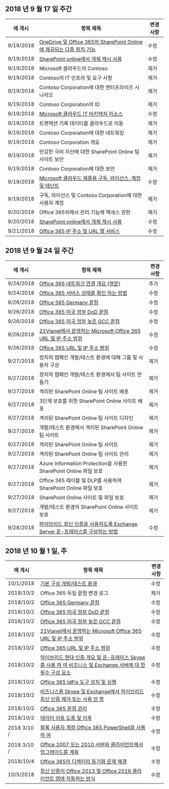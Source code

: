 

## <a name="week-of-september-17-2018"></a>2018 년 9 월 17 일 주간


| 에 게시 |항목 제목 | 변경 사항 |
|------|------------|--------|
| 9/19/2018 | [OneDrive 및 Office 365의 SharePoint Online에 제공되는 다중 위치 기능](/Office365/Enterprise/multi-geo-capabilities-in-onedrive-and-sharepoint-online-in-office-365) | 수정 |
| 9/19/2018 | [SharePoint online에서 개체 캐시 사용](/Office365/Enterprise/using-the-object-cache-with-sharepoint-online) | 수정 |
| 9/19/2018 | Microsoft 클라우드의 Contoso | 제거 |
| 9/19/2018 | Contoso의 IT 인프라 및 요구 사항 | 제거 |
| 9/19/2018 | Contoso Corporation에 대한 엔터프라이즈 시나리오 | 제거 |
| 9/19/2018 | Contoso Corporation의 ID | 제거 |
| 9/19/2018 | [Microsoft 클라우드 IT 아키텍처 리소스](/Office365/Enterprise/microsoft-cloud-it-architecture-resources) | 수정 |
| 9/19/2018 | 트랜잭션 기록 데이터를 클라우드로 이동 | 제거 |
| 9/19/2018 | Contoso Corporation에 대한 네트워킹 | 제거 |
| 9/19/2018 | Contoso Corporation 개요 | 제거 |
| 9/19/2018 | 민감한 극비 자산에 대한 SharePoint Online 팀 사이트 보안 | 제거 |
| 9/19/2018 | Contoso Corporation에 대한 보안 | 제거 |
| 9/19/2018 | [Microsoft 클라우드 제품용 구독, 라이선스, 계정 및 테넌트](/Office365/Enterprise/subscriptions-licenses-accounts-and-tenants-for-microsoft-cloud-offerings) | 수정 |
| 9/19/2018 | 구독, 라이선스 및 Contoso Corporation에 대한 사용자 계정 | 제거 |
| 9/20/2018 | Office 365의에서 관리 기능에 액세스 권한 | 제거 |
| 9/20/2018 | [SharePoint online에서 개체 캐시 사용](/Office365/Enterprise/using-the-object-cache-with-sharepoint-online) | 수정 |
| 9/21/2018 | [Office 365 IP 주소 및 URL 웹 서비스](/Office365/Enterprise/office-365-ip-web-service) | 수정 |


## <a name="week-of-september-24-2018"></a>2018 년 9 월 24 일 주간


| 에 게시 |항목 제목 | 변경 사항 |
|------|------------|--------|
| 9/24/2018 | [Office 365 네트워크 연결 개요 (영문)](/Office365/Enterprise/office-365-networking-overview) | 추가 |
| 9/24/2018 | [Office 365 서비스 상태를 확인 하는 방법](/Office365/Enterprise/view-service-health) | 수정 |
| 9/26/2018 | [Office 365 Germany 끝점](/Office365/Enterprise/office-365-germany-endpoints) | 수정 |
| 9/26/2018 | [Office 365 미국 정부 DoD 끝점](/Office365/Enterprise/office-365-u-s-government-dod-endpoints) | 수정 |
| 9/26/2018 | [Office 365 미국 정부 높은 GCC 끝점](/Office365/Enterprise/office-365-u-s-government-gcc-high-endpoints) | 수정 |
| 9/26/2018 | [21Vianet에서 운영하는 Microsoft Office 365 URL 및 IP 주소 범위](/Office365/Enterprise/urls-and-ip-address-ranges-21vianet) | 수정 |
| 9/26/2018 | [Office 365 URL 및 IP 주소 범위](/Office365/Enterprise/urls-and-ip-address-ranges) | 수정 |
| 9/27/2018 | 정치적 캠페인 개발/테스트 환경에 대해 그룹 및 사용자 구성 | 제거 |
| 9/27/2018 | 정치적 캠페인 개발/테스트 환경에서 팀 사이트 만들기 | 제거 |
| 9/27/2018 | 격리된 SharePoint Online 팀 사이트 배포 | 제거 |
| 9/27/2018 | 3단계 보호를 위한 SharePoint Online 사이트 배포 | 제거 |
| 9/27/2018 | 격리된 SharePoint Online 팀 사이트 디자인 | 제거 |
| 9/27/2018 | 개발/테스트 환경에서 격리된 SharePoint Online 팀 사이트 | 제거 |
| 9/27/2018 | 격리된 SharePoint Online 팀 사이트 | 제거 |
| 9/27/2018 | 격리된 SharePoint Online 팀 사이트 관리 | 제거 |
| 9/27/2018 | Azure Information Protection을 사용한 SharePoint Online 파일 보호 | 제거 |
| 9/27/2018 | Office 365 레이블 및 DLP를 사용하여 SharePoint Online 파일 보호 | 제거 |
| 9/27/2018 | SharePoint Online 사이트 및 파일 보호 | 제거 |
| 9/27/2018 | 개발/테스트 환경의 SharePoint Online 사이트 보호 | 제거 |
| 9/28/2018 | [하이브리드 최신 인증을 사용하도록 Exchange Server 온-프레미스를 구성하는 방법](/Office365/Enterprise/configure-exchange-server-for-hybrid-modern-authentication) | 수정 |


## <a name="week-of-october-01-2018"></a>2018 년 10 월 1 일, 주


| 에 게시 |항목 제목 | 변경 사항 |
|------|------------|--------|
| 10/1/2018 | [기본 구성 개발/테스트 환경](/Office365/Enterprise/base-configuration-dev-test-environment) | 수정 |
| 2018/10/2 | Office 365 독일 끝점 변경 로그 | 제거 |
| 2018/10/2 | [Office 365 Germany 끝점](/Office365/Enterprise/office-365-germany-endpoints) | 수정 |
| 2018/10/2 | [Office 365 미국 정부 DoD 끝점](/Office365/Enterprise/office-365-u-s-government-dod-endpoints) | 수정 |
| 2018/10/2 | [Office 365 미국 정부 높은 GCC 끝점](/Office365/Enterprise/office-365-u-s-government-gcc-high-endpoints) | 수정 |
| 2018/10/2 | [21Vianet에서 운영하는 Microsoft Office 365 URL 및 IP 주소 범위](/Office365/Enterprise/urls-and-ip-address-ranges-21vianet) | 수정 |
| 2018/10/2 | [Office 365 URL 및 IP 주소 범위](/Office365/Enterprise/urls-and-ip-address-ranges) | 수정 |
| 2018/10/2 | [하이브리드 현대 인증 개요 및 온-프레미스 Skype를 사용 하 여 비즈니스 및 Exchange 서버에 대 한 필수 구성 요소](/Office365/Enterprise/hybrid-modern-auth-overview) | 수정 |
| 2018/10/2 | [Office 365 IdFix 도구 설치 및 실행](/Office365/Enterprise/install-and-run-idfix) | 수정 |
| 2018/10/2 | [비즈니스용 Skype 및 Exchange에서 하이브리드 최신 인증 제거 또는 사용 안 함](/Office365/Enterprise/remove-or-disable-hybrid-modern-authentication-from-skype-for-business-and-excha) | 수정 |
| 2018/10/2 | [Office 365 끝점 관리](/Office365/Enterprise/managing-office-365-endpoints) | 수정 |
| 2018/10/2 | [데이터 이동 도중 및 이후](/Office365/Enterprise/during-and-after-your-data-move) | 수정 |
| 2018 3/10 / | [블록 사용자 계정 Office 365 PowerShell을 사용 하 여](/Office365/Enterprise/powershell/block-user-accounts-with-office-365-powershell) | 수정 |
| 2018 3/10 / | [Office 2007 또는 2010 서버와 클라이언트에서 업그레이드를 계획](/Office365/Enterprise/plan-upgrade-previous-versions-office) | 수정 |
| 2018/10/4 | [Office 365의 디렉터리 동기화 문제 해결](/Office365/Enterprise/fix-problems-with-directory-synchronization) | 수정 |
| 10/5/2018 | [최신 인증이 Office 2013 및 Office 2016 클라이언트 앱에 작동하는 방식](/Office365/Enterprise/modern-auth-for-office-2013-and-2016) | 수정 |
